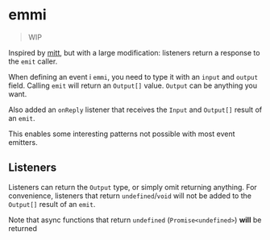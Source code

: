 # emmi

> WIP

Inspired by [mitt](https://github.com/developit/mitt/tree/main), but with a large modification: listeners return a response to the `emit` caller.

When defining an event i `emmi`, you need to type it with an `input` and `output` field. Calling `emit` will return an `Output[]` value. `Output` can be anything you want.

Also added an `onReply` listener that receives the `Input` and `Output[]` result of an `emit`.

This enables some interesting patterns not possible with most event emitters.

## Listeners

Listeners can return the `Output` type, or simply omit returning anything. For convenience, listeners that return `undefined`/`void` will not be added to the `Output[]` result of an `emit`.

Note that async functions that return `undefined` (`Promise<undefined>`) **will** be returned
